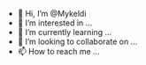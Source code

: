 - 👋 Hi, I’m @Mykeldi
- 👀 I’m interested in ...
- 🌱 I’m currently learning ...
- 💞️ I’m looking to collaborate on ...
- 📫 How to reach me ...

<!---
Mykeldi/Mykeldi is a ✨ special ✨ repository because its `README.md` (this file) appears on your GitHub profile.
You can click the Preview link to take a look at your changes.
--->
